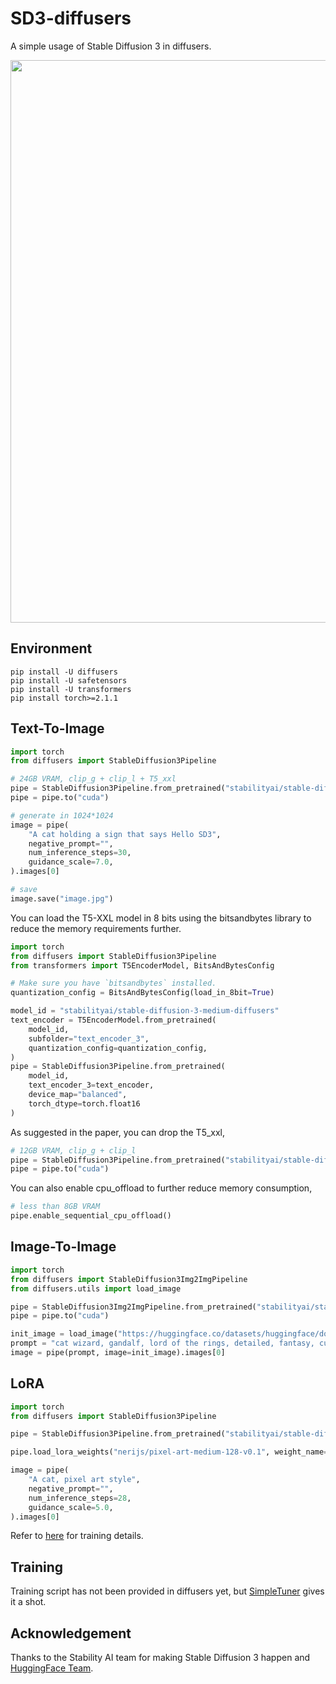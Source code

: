 # SD3-diffusers
A simple usage of Stable Diffusion 3 in diffusers.

<div align="center">
<img src=' ./image.png' width = 900 >
</div>

## Environment
```
pip install -U diffusers
pip install -U safetensors
pip install -U transformers
pip install torch>=2.1.1
```

## Text-To-Image
```python
import torch
from diffusers import StableDiffusion3Pipeline

# 24GB VRAM, clip_g + clip_l + T5_xxl
pipe = StableDiffusion3Pipeline.from_pretrained("stabilityai/stable-diffusion-3-medium-diffusers", torch_dtype=torch.float16)
pipe = pipe.to("cuda")

# generate in 1024*1024
image = pipe(
    "A cat holding a sign that says Hello SD3",
    negative_prompt="",
    num_inference_steps=30,
    guidance_scale=7.0,
).images[0]

# save
image.save("image.jpg")
```

You can load the T5-XXL model in 8 bits using the bitsandbytes library to reduce the memory requirements further.
```python
import torch
from diffusers import StableDiffusion3Pipeline
from transformers import T5EncoderModel, BitsAndBytesConfig

# Make sure you have `bitsandbytes` installed. 
quantization_config = BitsAndBytesConfig(load_in_8bit=True)

model_id = "stabilityai/stable-diffusion-3-medium-diffusers"
text_encoder = T5EncoderModel.from_pretrained(
    model_id,
    subfolder="text_encoder_3",
    quantization_config=quantization_config,
)
pipe = StableDiffusion3Pipeline.from_pretrained(
    model_id,
    text_encoder_3=text_encoder,
    device_map="balanced",
    torch_dtype=torch.float16
)
```

As suggested in the paper, you can drop the T5_xxl,
```python
# 12GB VRAM, clip_g + clip_l
pipe = StableDiffusion3Pipeline.from_pretrained("stabilityai/stable-diffusion-3-medium-diffusers", text_encoder_3=None, tokenizer_3=None, torch_dtype=torch.float16)
pipe = pipe.to("cuda")
```

You can also enable cpu_offload to further reduce memory consumption,
```python
# less than 8GB VRAM
pipe.enable_sequential_cpu_offload()
```

## Image-To-Image
```python
import torch
from diffusers import StableDiffusion3Img2ImgPipeline
from diffusers.utils import load_image

pipe = StableDiffusion3Img2ImgPipeline.from_pretrained("stabilityai/stable-diffusion-3-medium-diffusers", torch_dtype=torch.float16)
pipe = pipe.to("cuda")

init_image = load_image("https://huggingface.co/datasets/huggingface/documentation-images/resolve/main/diffusers/cat.png")
prompt = "cat wizard, gandalf, lord of the rings, detailed, fantasy, cute, adorable, Pixar, Disney, 8k"
image = pipe(prompt, image=init_image).images[0]
```

## LoRA
```python
import torch
from diffusers import StableDiffusion3Pipeline

pipe = StableDiffusion3Pipeline.from_pretrained("stabilityai/stable-diffusion-3-medium-diffusers", torch_dtype=torch.float16).to("cuda")

pipe.load_lora_weights("nerijs/pixel-art-medium-128-v0.1", weight_name="pixel-art-medium-128-v0.1.safetensors")

image = pipe(
    "A cat, pixel art style",
    negative_prompt="",
    num_inference_steps=28,
    guidance_scale=5.0,
).images[0]
```
Refer to [here](https://github.com/huggingface/diffusers/blob/main/examples/dreambooth/README_sd3.md) for training details.

## Training
Training script has not been provided in diffusers yet, but [SimpleTuner](https://github.com/bghira/SimpleTuner) gives it a shot.

## Acknowledgement
Thanks to the Stability AI team for making Stable Diffusion 3 happen and [HuggingFace Team](https://huggingface.co/blog/sd3).
